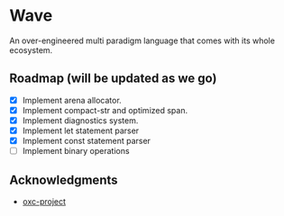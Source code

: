 # Wave
An over-engineered multi paradigm language that comes with its whole ecosystem.

<!-- ROADMAP -->
## Roadmap (will be updated as we go)
- [x] Implement arena allocator.
- [x] Implement compact-str and optimized span.
- [x] Implement diagnostics system.
- [x] Implement let statement parser
- [x] Implement const statement parser
- [ ] Implement binary operations

<!-- ACKNOWLEDGMENTS -->
## Acknowledgments

* [oxc-project](https://oxc-project.github.io/docs/learn/parser_in_rust/intro.html)

